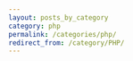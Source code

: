 ```yaml
---
layout: posts_by_category
category: php
permalink: /categories/php/
redirect_from: /category/PHP/
---
```

